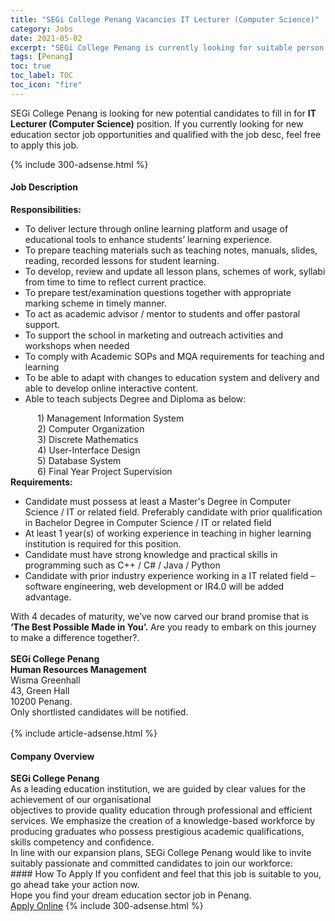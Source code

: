 ```yaml
---
title: "SEGi College Penang Vacancies IT Lecturer (Computer Science)" 
category: Jobs 
date: 2021-05-02 
excerpt: "SEGi College Penang is currently looking for suitable person to fill in the IT Lecturer (Computer Science) which positioned at Penang" 
tags: [Penang] 
toc: true 
toc_label: TOC 
toc_icon: "fire" 
--- 
```


<p>SEGi College Penang is looking for new potential candidates to fill in for <b>IT Lecturer (Computer Science)</b> position. If you currently looking for new education sector job opportunities and qualified with the job desc, feel free to apply this job.
</p>{% include 300-adsense.html %} 
<div><div><h4>Job Description</h4></div><div><div><span><div><div><div><strong>Responsibilities:</strong></div><ul><li>To deliver lecture through online learning platform and usage of educational tools to enhance students&#8217; learning experience.</li><li>To prepare teaching materials such as teaching notes, manuals, slides, reading, recorded lessons for student learning.</li><li>To develop, review and update all lesson plans, schemes of work, syllabi from time to time to reflect current practice.</li><li>To prepare test/examination questions together with appropriate marking scheme in timely manner.</li><li>To act as academic advisor / mentor to students and offer pastoral support.</li><li>To support the school in marketing and outreach activities and workshops when needed</li><li>To comply with Academic SOPs and MQA requirements for teaching and learning</li><li>To be able to adapt with changes to education system and delivery and able to develop online interactive content.</li><li>Able to teach subjects Degree and Diploma as below:</li></ul><div>&#160; &#160; &#160; &#160; &#160; &#160;1) Management Information System<br>&#160; &#160; &#160; &#160; &#160; &#160;2) Computer Organization<br>&#160; &#160; &#160; &#160; &#160; &#160;3) Discrete Mathematics<br>&#160; &#160; &#160; &#160; &#160; &#160;4) User-Interface Design<br>&#160; &#160; &#160; &#160; &#160; &#160;5) Database System<br>&#160; &#160; &#160; &#160; &#160; &#160;6) Final Year Project Supervision</div></div><div><strong>Requirements:</strong></div><ul><li>Candidate must possess at least a Master's Degree in Computer Science / IT or related field. Preferably candidate with prior qualification in Bachelor Degree in Computer Science / IT or related field</li><li>At least 1 year(s) of working experience in teaching in higher learning institution is required for this position.</li><li>Candidate must have strong knowledge and practical skills in programming such as C++ / C# / Java / Python</li><li>Candidate with prior industry experience working in a IT related field &#8211; software engineering, web development or IR4.0 will be added advantage.</li></ul><div><div>With 4 decades of maturity, we&#8217;ve now carved our brand promise that is <strong>&#8216;The Best Possible Made in You&#8217;.</strong> Are you ready to embark on this journey to make a difference together?.<br>&#160;&#160;&#160;&#160;&#160;&#160;&#160;<br><strong>SEGi College Penang</strong><br><strong>Human Resources Management&#160;</strong><br>Wisma Greenhall<br>43, Green Hall<br>10200 Penang.</div><div>Only shortlisted candidates will be notified.<br>&#160;</div></div></div></span></div></div></div> 
{% include article-adsense.html %} 
<div><div><h4>Company Overview</h4></div><div><div><span><div><div>
<div>
<strong>SEGi College Penang </strong></div>
<div>
		As a leading education institution, we are guided by clear values for the achievement of our organisational</div>
<div>
		objectives to provide quality education through professional and efficient services. We emphasize the creation of a knowledge-based workforce by producing graduates who possess prestigious academic qualifications, skills competency and confidence.</div>
<div>
		In line with our expansion plans, SEGi College Penang would like to invite suitably passionate and committed candidates to join our workforce:</div>
</div></div></span></div></div></div> 
#### How To Apply 
If you confident and feel that this job is suitable to you, go ahead take your action now. <br/> 
Hope you find your dream education sector job in Penang. <br/> 
<a href="https://www.jobstreet.com.my/en/job/it-lecturer-computer-science-4545009?jobId=jobstreet-my-job-4545009" class="btn btn--info" target="_blank" rel="nofollow noopenner">Apply Online</a> 
{% include 300-adsense.html %} 